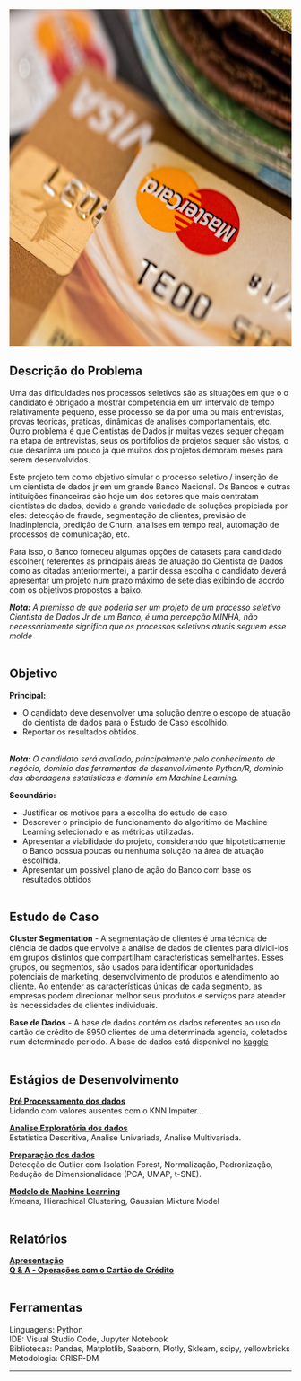 <center><img src="/images/pexels-pixabay-259200.jpg" alt="logo" width="800" height="600"/></center>

## Descrição do Problema
Uma das dificuldades nos processos seletivos são as situações em que o o candidato é obrigado a mostrar competencia em um intervalo de tempo relativamente pequeno, esse processo se da por uma ou mais entrevistas, provas teoricas, praticas, dinâmicas de analises comportamentais, etc. Outro problema é que Cientistas de Dados jr muitas vezes sequer chegam na etapa de entrevistas, seus os portifolios de projetos sequer são vistos, o que desanima um pouco já que muitos dos projetos demoram meses para serem desenvolvidos. 

Este projeto tem como objetivo simular o processo seletivo / inserção de um cientista de dados jr em um grande Banco Nacional. Os Bancos e outras intituições financeiras são hoje um dos setores que mais contratam cientistas de dados, devido a grande variedade de soluções propiciada por eles: detecção de fraude, segmentação de clientes, previsão de Inadinplencia, predição de Churn, analises em tempo real, automação de processos de comunicação, etc. 

Para isso, o Banco forneceu algumas opções de datasets para candidado escolher( referentes as principais áreas de atuação do Cientista de Dados como as citadas anteriormente), a partir dessa escolha o candidato deverá apresentar um projeto num prazo máximo de sete dias exibindo de acordo com os objetivos propostos a baixo.

<i>**Nota:** A premissa de que poderia ser um projeto de um processo seletivo Cientista de Dados Jr de um Banco, é uma percepção MINHA, não necessáriamente significa que os processos seletivos atuais seguem esse molde</i><br><br>


## Objetivo
**Principal:**
* O candidato deve desenvolver uma solução dentre o escopo de atuação do cientista de dados para o Estudo de Caso escolhido.
* Reportar os resultados obtidos. 
<br><br>

<i>**Nota:** O candidato será avaliado, principalmente pelo conhecimento de negócio, dominio das ferramentas de desenvolvimento Python/R, dominio das abordagens estatisticas e domínio em Machine Learning.</i>


**Secundário:**
* Justificar os motivos para a escolha do estudo de caso.
* Descrever o principio de funcionamento do algoritimo de Machine Learning selecionado e as métricas utilizadas.
* Apresentar a viabilidade do projeto, considerando que hipoteticamente o Banco possua poucas ou nenhuma solução na área de atuação escolhida.
* Apresentar um possivel plano de ação do Banco com base os resultados obtidos<br><br>

## Estudo de Caso

**Cluster Segmentation** - A segmentação de clientes é uma técnica de ciência de dados que envolve a análise de dados de clientes para dividi-los em grupos distintos que compartilham características semelhantes. Esses grupos, ou segmentos, são usados ​​para identificar oportunidades potenciais de marketing, desenvolvimento de produtos e atendimento ao cliente. Ao entender as características únicas de cada segmento, as empresas podem direcionar melhor seus produtos e serviços para atender às necessidades de clientes individuais.

**Base de Dados** - A base de dados contém os dados referentes ao uso do cartão de crédito de 8950 clientes de uma determinada agencia, coletados num determinado periodo. A base de dados está disponivel no [kaggle](https://www.kaggle.com/datasets/arjunbhasin2013/ccdata)<br><br>


## Estágios de Desenvolvimento
[**Pré Processamento dos dados**](https://github.com/alyssonvidal/Bank-Marketing-Cluster/blob/main/notebooks/bank_market.ipynb)<br>
Lidando com valores ausentes com o KNN Imputer...

[**Analise Exploratória dos dados**](https://github.com/alyssonvidal/Bank-Marketing-Cluster/blob/main/notebooks/bank_market.ipynb)<br>
Estatistica Descritiva, Analise Univariada, Analise Multivariada.

[**Preparação dos dados**](https://github.com/alyssonvidal/Bank-Marketing-Cluster/blob/main/notebooks/bank_market.ipynb)<br>
Detecção de Outlier com Isolation Forest, Normalização, Padronização, Redução de Dimensionalidade (PCA, UMAP, t-SNE).

[**Modelo de Machine Learning**](https://github.com/alyssonvidal/Bank-Marketing-Cluster/blob/main/notebooks/bank_market.ipynb)<br>
 Kmeans, Hierachical Clustering, Gaussian Mixture Model<br><br>


## Relatórios
[**Apresentação**](https://github.com/alyssonvidal/Bank-Marketing-Cluster/blob/main/reports/resultados.md)<br>
[**Q & A - Operações com o Cartão de Crédito**](https://github.com/alyssonvidal/Bank-Marketing-Cluster/blob/main/reports/qa.md)<br><br>


## Ferramentas
Linguagens: Python<br>
IDE: Visual Studio Code, Jupyter Notebook<br>
Bibliotecas: Pandas, Matplotlib, Seaborn, Plotly, Sklearn, scipy, yellowbricks<br>
Metodologia: CRISP-DM<br>

*** 

